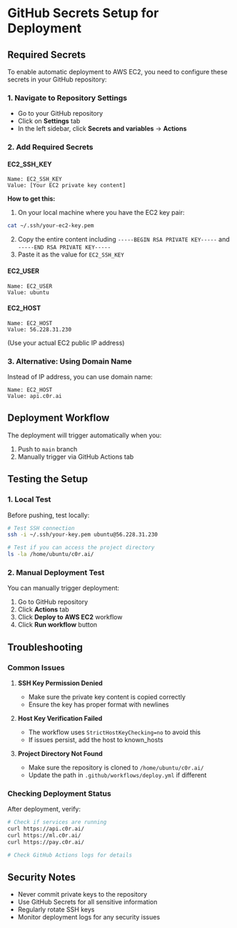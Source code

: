 # GitHub Secrets Setup for Deployment

## Required Secrets

To enable automatic deployment to AWS EC2, you need to configure these secrets in your GitHub repository:

### 1. Navigate to Repository Settings
- Go to your GitHub repository
- Click on **Settings** tab
- In the left sidebar, click **Secrets and variables** → **Actions**

### 2. Add Required Secrets

#### EC2_SSH_KEY
```
Name: EC2_SSH_KEY
Value: [Your EC2 private key content]
```

**How to get this:**
1. On your local machine where you have the EC2 key pair:
```bash
cat ~/.ssh/your-ec2-key.pem
```
2. Copy the entire content including `-----BEGIN RSA PRIVATE KEY-----` and `-----END RSA PRIVATE KEY-----`
3. Paste it as the value for `EC2_SSH_KEY`

#### EC2_USER
```
Name: EC2_USER
Value: ubuntu
```

#### EC2_HOST
```
Name: EC2_HOST
Value: 56.228.31.230
```
(Use your actual EC2 public IP address)

### 3. Alternative: Using Domain Name
Instead of IP address, you can use domain name:
```
Name: EC2_HOST
Value: api.c0r.ai
```

## Deployment Workflow

The deployment will trigger automatically when you:
1. Push to `main` branch
2. Manually trigger via GitHub Actions tab

## Testing the Setup

### 1. Local Test
Before pushing, test locally:
```bash
# Test SSH connection
ssh -i ~/.ssh/your-key.pem ubuntu@56.228.31.230

# Test if you can access the project directory
ls -la /home/ubuntu/c0r.ai/
```

### 2. Manual Deployment Test
You can manually trigger deployment:
1. Go to GitHub repository
2. Click **Actions** tab
3. Click **Deploy to AWS EC2** workflow
4. Click **Run workflow** button

## Troubleshooting

### Common Issues

1. **SSH Key Permission Denied**
   - Make sure the private key content is copied correctly
   - Ensure the key has proper format with newlines

2. **Host Key Verification Failed**
   - The workflow uses `StrictHostKeyChecking=no` to avoid this
   - If issues persist, add the host to known_hosts

3. **Project Directory Not Found**
   - Make sure the repository is cloned to `/home/ubuntu/c0r.ai/`
   - Update the path in `.github/workflows/deploy.yml` if different

### Checking Deployment Status

After deployment, verify:
```bash
# Check if services are running
curl https://api.c0r.ai/
curl https://ml.c0r.ai/
curl https://pay.c0r.ai/

# Check GitHub Actions logs for details
```

## Security Notes

- Never commit private keys to the repository
- Use GitHub Secrets for all sensitive information
- Regularly rotate SSH keys
- Monitor deployment logs for any security issues 